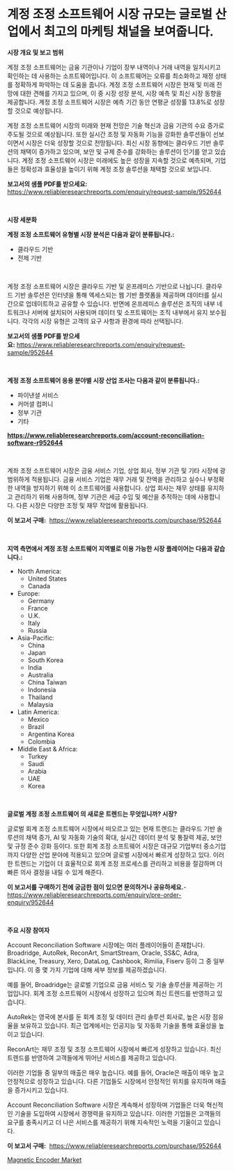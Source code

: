 <p><h1>계정 조정 소프트웨어 시장 규모는 글로벌 산업에서 최고의 마케팅 채널을 보여줍니다.</h1></p><p><strong>시장 개요 및 보고 범위</strong></p>
<p><p>계정 조정 소프트웨어는 금융 기관이나 기업이 장부 내역이나 거래 내역을 일치시키고 확인하는 데 사용하는 소프트웨어입니다. 이 소프트웨어는 오류를 최소화하고 재정 상태를 정확하게 파악하는 데 도움을 줍니다. 계정 조정 소프트웨어 시장은 현재 및 미래 전망에 대한 견해를 가지고 있으며, 이 중 시장 성장 분석, 시장 예측 및 최신 시장 동향을 제공합니다. 계정 조정 소프트웨어 시장은 예측 기간 동안 연평균 성장률 13.8%로 성장할 것으로 예상됩니다.</p><p>계정 조정 소프트웨어 시장의 미래와 현재 전망은 기술 혁신과 금융 기관의 수요 증가로 주도될 것으로 예상됩니다. 또한 실시간 조정 및 자동화 기능을 강화한 솔루션들이 선보이면서 시장은 더욱 성장할 것으로 전망됩니다. 최신 시장 동향에는 클라우드 기반 솔루션의 채택이 증가하고 있으며, 보안 및 규제 준수를 강화하는 솔루션이 인기를 얻고 있습니다. 계정 조정 소프트웨어 시장은 미래에도 높은 성장을 지속할 것으로 예측되며, 기업들은 정확성과 효율성을 높이기 위해 계정 조정 솔루션을 채택할 것으로 보입니다.</p></p>
<p><strong>보고서의 샘플 PDF를 받으세요:</strong> <a href="https://www.reliableresearchreports.com/enquiry/request-sample/952644">https://www.reliableresearchreports.com/enquiry/request-sample/952644</a></p>
<p>&nbsp;</p>
<p><strong>시장 세분화</strong></p>
<p><strong>계정 조정 소프트웨어 유형별 시장 분석은 다음과 같이 분류됩니다.:</strong></p>
<p><ul><li>클라우드 기반</li><li>전제 기반</li></ul></p>
<p>&nbsp;</p>
<p><p>계정 조정 소프트웨어 시장은 클라우드 기반 및 온프레미스 기반으로 나뉩니다. 클라우드 기반 솔루션은 인터넷을 통해 엑세스되는 웹 기반 플랫폼을 제공하며 데이터를 실시간으로 업데이트하고 공유할 수 있습니다. 반면에 온프레미스 솔루션은 조직의 내부 네트워크나 서버에 설치되어 사용되며 데이터 및 소프트웨어는 조직 내부에서 유지 보수됩니다. 각각의 시장 유형은 고객의 요구 사항과 환경에 따라 선택됩니다.</p></p>
<p><strong>보고서의 샘플 PDF를 받으세요:</strong>&nbsp;<a href="https://www.reliableresearchreports.com/enquiry/request-sample/952644">https://www.reliableresearchreports.com/enquiry/request-sample/952644</a></p>
<p>&nbsp;</p>
<p><strong> 계정 조정 소프트웨어 응용 분야별 시장 산업 조사는 다음과 같이 분류됩니다.:</strong></p>
<p><ul><li>파이낸셜 서비스</li><li>커머셜 컴퍼니</li><li>정부 기관</li><li>기타</li></ul></p>
<p><strong><a href="https://www.reliableresearchreports.com/account-reconciliation-software-r952644">https://www.reliableresearchreports.com/account-reconciliation-software-r952644</a></strong></p>
<p>&nbsp;</p>
<p><p>계좌 조정 소프트웨어 시장은 금융 서비스 기업, 상업 회사, 정부 기관 및 기타 시장에 광범위하게 적용됩니다. 금융 서비스 기업은 재무 거래 및 잔액을 관리하고 실수나 부정확한 내역을 방지하기 위해 이 소프트웨어를 사용합니다. 상업 회사는 재무 상태를 유지하고 관리하기 위해 사용하며, 정부 기관은 세금 수입 및 예산을 추적하는 데에 사용합니다. 다른 시장은 다양한 조정 및 재무 작업에 활용됩니다.</p></p>
<p><strong>이 보고서 구매:</strong>&nbsp; <a href="https://www.reliableresearchreports.com/purchase/952644">https://www.reliableresearchreports.com/purchase/952644</a></p>
<p>&nbsp;</p>
<p><strong>지역 측면에서 계정 조정 소프트웨어 지역별로 이용 가능한 시장 플레이어는 다음과 같습니다.:</strong></p>
<p><ul>
    <li>
        North America:
        <ul>
            <li>United States</li>
            <li>Canada</li>
        </ul>
    </li>
    <li>
        Europe:
        <ul>
            <li>Germany</li>
            <li>France</li>
            <li>U.K.</li>
            <li>Italy</li>
            <li>Russia</li>
        </ul>
    </li>
    <li>
        Asia-Pacific:
        <ul>
            <li>China</li>
            <li>Japan</li>
            <li>South Korea</li>
            <li>India</li>
            <li>Australia</li>
            <li>China Taiwan</li>
            <li>Indonesia</li>
            <li>Thailand</li>
            <li>Malaysia</li>
        </ul>
    </li>
    <li>
        Latin America:
        <ul>
            <li>Mexico</li>
            <li>Brazil</li>
            <li>Argentina Korea</li>
            <li>Colombia</li>
        </ul>
    </li>
    <li>
        Middle East & Africa:
        <ul>
            <li>Turkey</li>
            <li>Saudi</li>
            <li>Arabia</li>
            <li>UAE</li>
            <li>Korea</li>
        </ul>
    </li>
    </ul></p>
<p>&nbsp;</p>
<p><strong>글로벌 계정 조정 소프트웨어 의 새로운 트렌드는 무엇입니까? 시장?</strong></p>
<p><p>글로벌 회계 조정 소프트웨어 시장에서 떠오르고 있는 현재 트렌드는 클라우드 기반 솔루션의 채택 증가, AI 및 자동화 기술의 확대, 실시간 데이터 분석 및 통찰력 제공, 보안 및 규정 준수 강화 등이다. 또한 회계 조정 소프트웨어 시장은 대규모 기업부터 중소기업까지 다양한 산업 분야에 적용되고 있으며 글로벌 시장에서 빠르게 성장하고 있다. 이러한 트렌드는 기업이 더 효율적으로 회계 조정 프로세스를 관리하고 비용을 절감하며 더 빠른 의사 결정을 내릴 수 있게 해준다.</p></p>
<p><strong>이 보고서를 구매하기 전에 궁금한 점이 있으면 문의하거나 공유하세요.</strong>- <a href="https://www.reliableresearchreports.com/enquiry/pre-order-enquiry/952644">https://www.reliableresearchreports.com/enquiry/pre-order-enquiry/952644</a></p>
<p>&nbsp;</p>
<p><strong>주요 시장 참여자</strong></p>
<p><p>Account Reconciliation Software 시장에는 여러 플레이어들이 존재합니다. Broadridge, AutoRek, ReconArt, SmartStream, Oracle, SS&C, Adra, BlackLine, Treasury, Xero, DataLog, Cashbook, Rimilia, Fiserv 등이 그 중 일부입니다. 이 중 몇 가지 기업에 대해 세부 정보를 제공하겠습니다.</p><p>예를 들어, Broadridge는 글로벌 기업으로 금융 서비스 및 기술 솔루션을 제공하는 기업입니다. 회계 조정 소프트웨어 시장에서 성장하고 있으며 최신 트렌드를 반영하고 있습니다. </p><p>AutoRek는 영국에 본사를 둔 회계 조정 및 데이터 관리 솔루션 회사로, 높은 시장 점유율을 보유하고 있습니다. 최근 업계에서는 인공지능 및 자동화 기술을 통해 효율성을 높이고 있습니다.</p><p>ReconArt는 재무 조정 및 조정 소프트웨어 시장에서 빠르게 성장하고 있습니다. 최신 트렌드를 반영하여 고객들에게 뛰어난 서비스를 제공하고 있습니다.</p><p>이러한 기업들 중 일부의 매출은 매우 높습니다. 예를 들어, Oracle은 매출이 매우 높고 안정적으로 성장하고 있습니다. 다른 기업들도 시장에서 안정적인 위치를 유지하며 매출을 증가시키고 있습니다.</p><p>Account Reconciliation Software 시장은 계속해서 성장하며 기업들은 더욱 혁신적인 기술을 도입하여 시장에서 경쟁력을 유지하고 있습니다. 이러한 기업들은 고객들의 요구를 충족시키고 더 나은 서비스를 제공하기 위해 지속적인 노력을 기울이고 있습니다.</p></p>
<p><strong>이 보고서 구매:</strong>&nbsp;&nbsp;<a href="https://www.reliableresearchreports.com/purchase/952644">https://www.reliableresearchreports.com/purchase/952644</a></p>
<p><p><a href="https://view.publitas.com/reportprime-1/magnetic-encoder-market-size-reflecting-a-forecast-till-2031-market-by-type-by-application-and-by-geography/">Magnetic Encoder Market</a></p></p>